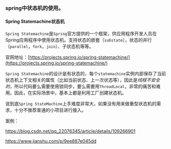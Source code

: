 ### spring中状态机的使用。

#### Spring Statemachine状态机

`Spring Statemachine`是`Spring`官方提供的一个框架，供应用程序开发人员在Spring应用程序中使用状态机。支持状态的嵌套（`substate`），状态的并行（`parallel`，`fork`，`join`）、子状态机等等。

官网地址：[https://projects.spring.io/spring-statemachine/](https://projects.spring.io/spring-statemachine/)

`Spring Statemachine`的设计是有状态的，每个`statemachine`实例内部保存了当前状态机上下文相关的属性（比如当前状态、上一次状态等），因此是*线程不安全的*，所以代码要么需要使用锁同步，要么需要用`ThreadLocal`，非常的痛苦和难用。因此，在实际场景中，基本上都是利用工厂创建状态机。

说到底`Spring StateMachine`上手难度非常大，如果没有用来做重型状态机的需求，十分不推荐普通的小项目进行接入。

案例：

https://blog.csdn.net/qq_22076345/article/details/109266901

https://www.jianshu.com/p/9ee887e045dd

